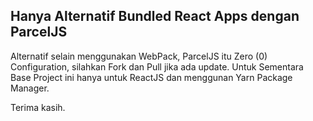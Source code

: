 ## Hanya Alternatif Bundled React Apps dengan ParcelJS

Alternatif selain menggunakan WebPack, ParcelJS itu Zero (0) Configuration, silahkan Fork dan Pull jika ada update. Untuk Sementara Base Project ini hanya untuk ReactJS dan menggunan Yarn Package Manager.

Terima kasih.